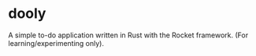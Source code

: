 # dooly
A simple to-do application written in Rust with the Rocket framework. (For learning/experimenting only).
